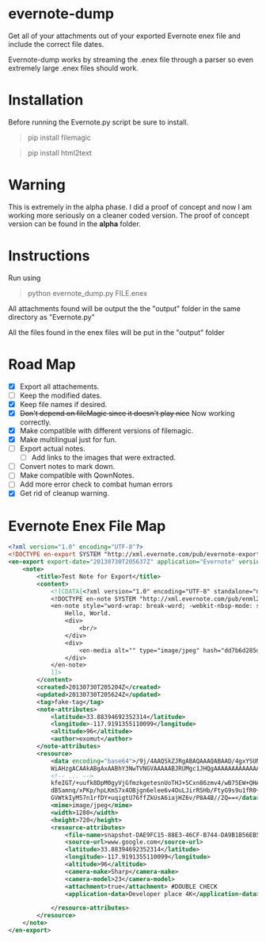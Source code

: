 # evernote-dump

Get all of your attachments out of your exported Evernote enex file and include the correct file dates.

Evernote-dump works by streaming the .enex file through a parser so even extremely large .enex files should work.

# Installation

Before running the Evernote.py script be sure to install.

> pip install filemagic

> pip install html2text

# Warning

This is extremely in the alpha phase. I did a proof of concept and now I am working more seriously on a cleaner coded version. The proof of concept version can be found in the **alpha** folder.

# Instructions

Run using

> python evernote_dump.py FILE.enex

All attachments found will be output the the "output" folder in the same directory as "Evernote.py"

All the files found in the enex files will be put in the "output" folder

# Road Map

- [x] Export all attachements.
- [ ] Keep the modified dates.
- [x] Keep file names if desired.
- [x] ~~Don't depend on fileMagic since it doesn't play nice~~ Now working correctly.
- [x] Make compatible with different versions of filemagic.
- [x] Make multilingual just for fun.
- [ ] Export actual notes.
  - [ ] Add links to the images that were extracted.
- [ ] Convert notes to mark down.
- [ ] Make compatible with QownNotes.
- [ ] Add more error check to combat human errors
- [x] Get rid of cleanup warning.

# Evernote Enex File Map

```xml
<?xml version="1.0" encoding="UTF-8"?>
<!DOCTYPE en-export SYSTEM "http://xml.evernote.com/pub/evernote-export3.dtd">
<en-export export-date="20130730T205637Z" application="Evernote" version="Evernote Mac">
    <note>
        <title>Test Note for Export</title>
        <content>
            <![CDATA[<?xml version="1.0" encoding="UTF-8" standalone="no"?>
            <!DOCTYPE en-note SYSTEM "http://xml.evernote.com/pub/enml2.dtd">
            <en-note style="word-wrap: break-word; -webkit-nbsp-mode: space; -webkit-line-break: after-white-space;">
                Hello, World.
                <div>
                    <br/>
                </div>
                <div>
                    <en-media alt="" type="image/jpeg" hash="dd7b6d285d09ec054e8cd6a3814ce093"/>
                </div>
            </en-note>
            ]]>
        </content>
        <created>20130730T205204Z</created>
        <updated>20130730T205624Z</updated>
        <tag>fake-tag</tag>
        <note-attributes>
            <latitude>33.88394692352314</latitude>
            <longitude>-117.9191355110099</longitude>
            <altitude>96</altitude>
            <author>exomut</author>
        </note-attributes>
        <resource>
            <data encoding="base64">/9j/4AAQSkZJRgABAQAAAQABAAD/4gxYSUNDX1BST0ZJTEUAAQEAAAxITGlubwIQAABtbnRyUkdCIFhZ
            WiAHzgACAAkABgAxAABhY3NwTVNGVAAAAABJRUMgc1JHQgAAAAAAAAAAAAAAAAAA9tYAAQAAAADTLUhQ
            <!-- ... -->
            kfeIGT/+uufk8DpM0gyVjGfmzkgetesnUoTHJ+5Cxn86zmv4/wB75EW+QHAPUH/P9Ky+s1rtrr/wfvOm
            dBSamnq/xPKp/hpLKmS7x4OBjgn6elee6v4OuLJirRSHb/FtyG9s9u1fR0+oTiIRvGq7W4bpisfUGk1C
            GVWtkIyM57n1rfDY+uqigtU76ffZkUsA6iajHZ6v/P8A4B//2Q==</data>
            <mime>image/jpeg</mime>
            <width>1280</width>
            <height>720</height>
            <resource-attributes>
                <file-name>snapshot-DAE9FC15-88E3-46CF-B744-DA9B1B56EB57.jpg</file-name>
				<source-url>www.google.com</source-url>
            	<latitude>33.88394692352314</latitude>
            	<longitude>-117.9191355110099</longitude>
            	<altitude>96</altitude>
				<camera-make>Sharp</camera-make>
				<camera-model>23</camera-model>
				<attachment>true</attachment> #DOUBLE CHECK
				<application-data>Developer place 4K</application-data>

            </resource-attributes>
        </resource>
    </note>
</en-export>
```
